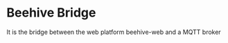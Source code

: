Beehive Bridge
==============


It is the bridge between the web platform beehive-web and a MQTT broker
